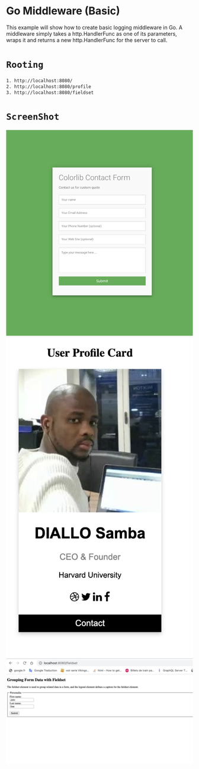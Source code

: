# Go Middleware (Basic)
This example will show how to create basic logging middleware in Go.
A middleware simply takes a http.HandlerFunc as one of its parameters, wraps it and returns a new http.HandlerFunc for the server to call.


# `Rooting`

    1. http://localhost:8080/
    2. http://localhost:8080/profile
    3. http://localhost:8080/fieldset
# `ScreenShot`

<img src="1.png">
<img src="2.png">
<img src="3.png">

